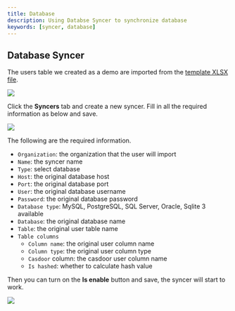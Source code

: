 ```yaml
---
title: Database
description: Using Databse Syncer to synchronize database
keywords: [syncer, database]
---
```

## Database Syncer

The users table we created as a demo are imported from the [template XLSX file](https://github.com/casdoor/casdoor/blob/master/xlsx/user_test.xlsx). 

![](/img/syncer_database_table.png)

Click the **Syncers** tab and create a new syncer. Fill in all the required information as below and save.

![](/img/syncer_database_edit.png)

The following are the required information.

- `Organization`: the organization that the user will import
- `Name`: the syncer name
- `Type`: select database 
- `Host`: the original database host
- `Port`: the original database port
- `User`: the original database username
- `Password`: the original database password
- `Database type`: MySQL, PostgreSQL, SQL Server, Oracle, Sqlite 3 available
- `Database`: the original database name 
- `Table`: the original user table name
- `Table columns`
	- `Column name`: the original user column name
	- `Column type`: the original user column type
	- `Casdoor` column: the casdoor user column name
	- `Is hashed`: whether to calculate hash value

Then you can turn on the **Is enable** button and save, the syncer will start to work.

![](/img/syncer_database_users.png)